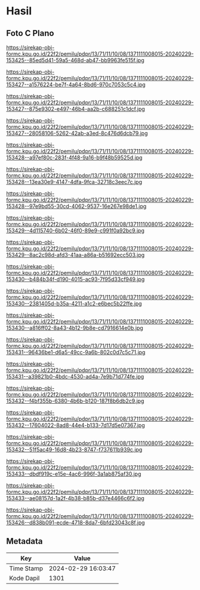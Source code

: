 # Hasil

## Foto C Plano

https://sirekap-obj-formc.kpu.go.id/22f2/pemilu/pdpr/13/71/11/10/08/1371111008015-20240229-153425--85ed5d41-59a5-468d-ab47-bb9963fe515f.jpg

https://sirekap-obj-formc.kpu.go.id/22f2/pemilu/pdpr/13/71/11/10/08/1371111008015-20240229-153427--a1576224-be7f-4a64-8bd6-970c7053c5c4.jpg

https://sirekap-obj-formc.kpu.go.id/22f2/pemilu/pdpr/13/71/11/10/08/1371111008015-20240229-153427--875e9302-e497-46b4-aa2b-c688251c1dcf.jpg

https://sirekap-obj-formc.kpu.go.id/22f2/pemilu/pdpr/13/71/11/10/08/1371111008015-20240229-153427--28058106-5262-42ab-a3ed-8c476d6dcb79.jpg

https://sirekap-obj-formc.kpu.go.id/22f2/pemilu/pdpr/13/71/11/10/08/1371111008015-20240229-153428--a97ef80c-283f-4f48-9a16-b9f48b59525d.jpg

https://sirekap-obj-formc.kpu.go.id/22f2/pemilu/pdpr/13/71/11/10/08/1371111008015-20240229-153428--13ea30e9-4147-4dfa-9fca-32718c3eec7c.jpg

https://sirekap-obj-formc.kpu.go.id/22f2/pemilu/pdpr/13/71/11/10/08/1371111008015-20240229-153428--97e9bd55-30cd-4062-9537-16e267e98de1.jpg

https://sirekap-obj-formc.kpu.go.id/22f2/pemilu/pdpr/13/71/11/10/08/1371111008015-20240229-153429--4d115740-6b02-46f0-89e9-c991f0a92bc9.jpg

https://sirekap-obj-formc.kpu.go.id/22f2/pemilu/pdpr/13/71/11/10/08/1371111008015-20240229-153429--8ac2c98d-afd3-41aa-a86a-b51692ecc503.jpg

https://sirekap-obj-formc.kpu.go.id/22f2/pemilu/pdpr/13/71/11/10/08/1371111008015-20240229-153430--b484b34f-d190-4015-ac93-7f95d33cf949.jpg

https://sirekap-obj-formc.kpu.go.id/22f2/pemilu/pdpr/13/71/11/10/08/1371111008015-20240229-153430--2381405d-b35a-4211-a1c2-e6bec5b22ffe.jpg

https://sirekap-obj-formc.kpu.go.id/22f2/pemilu/pdpr/13/71/11/10/08/1371111008015-20240229-153430--a816ff02-8a43-4b12-9b8e-cd7916614e0b.jpg

https://sirekap-obj-formc.kpu.go.id/22f2/pemilu/pdpr/13/71/11/10/08/1371111008015-20240229-153431--96436be1-d6a5-49cc-9a6b-802c0d7c5c71.jpg

https://sirekap-obj-formc.kpu.go.id/22f2/pemilu/pdpr/13/71/11/10/08/1371111008015-20240229-153431--a39821b0-4bdc-4530-ad4a-7e9b71d774fe.jpg

https://sirekap-obj-formc.kpu.go.id/22f2/pemilu/pdpr/13/71/11/10/08/1371111008015-20240229-153432--f4bf355b-6380-4b6b-b120-187f8b6db2c9.jpg

https://sirekap-obj-formc.kpu.go.id/22f2/pemilu/pdpr/13/71/11/10/08/1371111008015-20240229-153432--17604022-8ad8-44e4-b133-7d17d5e07367.jpg

https://sirekap-obj-formc.kpu.go.id/22f2/pemilu/pdpr/13/71/11/10/08/1371111008015-20240229-153432--51f5ac49-16d8-4b23-8747-f737611b939c.jpg

https://sirekap-obj-formc.kpu.go.id/22f2/pemilu/pdpr/13/71/11/10/08/1371111008015-20240229-153433--dbdf919c-e15e-4ac6-996f-3a1ab875af30.jpg

https://sirekap-obj-formc.kpu.go.id/22f2/pemilu/pdpr/13/71/11/10/08/1371111008015-20240229-153433--ae08157d-1a2f-4b38-b85b-d37e4466c6f2.jpg

https://sirekap-obj-formc.kpu.go.id/22f2/pemilu/pdpr/13/71/11/10/08/1371111008015-20240229-153426--d838b091-ecde-4718-8da7-6bfd23043c8f.jpg


## Metadata

| Key        | Value               |
| ---------- | ------------------- |
| Time Stamp | 2024-02-29 16:03:47 |
| Kode Dapil | 1301                |



